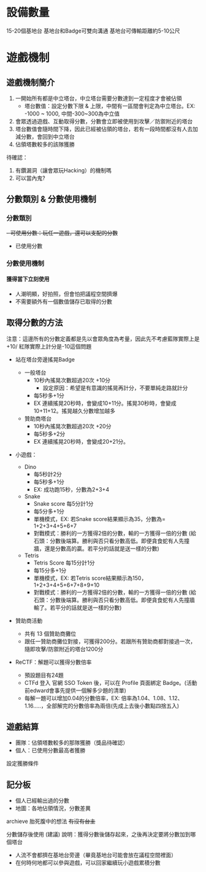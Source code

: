 # 設備數量
15-20個基地台
基地台和Badge可雙向溝通
基地台可傳輸距離約5-10公尺

# 遊戲機制

## 遊戲機制簡介
1. 一開始所有都是中立塔台，中立塔台需要分數達到一定程度才會被佔領
    - 塔台數值：設定分數下限 & 上限，中間有一區間會判定為中立塔台。EX: -1000 ~ 1000, 中間-300~300為中立值
3. 會眾透過遊戲、互動取得分數，分數會立即被使用到攻擊／防禦附近的塔台
4. 塔台數值會隨時間下降，因此已經被佔領的塔台，若有一段時間都沒有人去加減分數，會回到中立塔台
5. 佔領塔數較多的該隊獲勝

待確認：
1. 有鑽漏洞（讓會眾玩Hacking）的機制嗎
2. 可以當內鬼?

## 分數類別 & 分數使用機制

### 分數類別
~~- 可使用分數：玩任一遊戲，還可以支配的分數~~
- 已使用分數

### 分數使用機制

#### 獲得當下立刻使用
* 人潮明顯，好拍照，但會怕把議程空間擠爆
* 不需要額外有一個數值儲存已取得的分數


## 取得分數的方法
注意：這邊所有的分數定義都是先以會眾角度為考量，因此先不考慮藍隊實際上是+10/ 紅隊實際上計分是-10這個問題
* 站在塔台旁邊搖晃Badge
    * 一般塔台
        *  10秒內搖晃次數超過20次 +10分
            * 設定原因：希望是有意識的搖晃再計分，不要單純走路就計分
        * 每5秒多+1分
        * EX 連續搖晃20秒時，會變成10+11分。搖晃30秒時，會變成10+11+12。搖晃越久分數增加越多
    * 贊助商塔台
        * 10秒內搖晃次數超過20次 +20分
        * 每5秒多+2分
        * EX 連續搖晃20秒時，會變成20+21分。
* 小遊戲：
    * Dino
        * 每5秒計2分
        * 每5秒多+1分
        * EX: 成功跑15秒，分數為2+3+4
    * Snake
        + Snake score 每5分計1分
        + 每5分多+1分
        + 單機模式，EX: 若Snake score結果顯示為35，分數為= 1+2+3+4+5+6+7
        + 對戰模式：勝利的一方獲得2倍的分數，輸的一方獲得一倍的分數
        (給石頭：分數後端算。勝利與否只看分數高低。即便貪食蛇有人先撞牆，還是分數高的贏。若平分的話就是送一樣的分數)
    * Tetris
        * Tetris Score 每15分計1分
        * 每15分多+1分
        * 單機模式，EX: 若Tetris score結果顯示為150，1+2+3+4+5+6+7+8+9+10
        * 對戰模式：勝利的一方獲得2倍的分數，輸的一方獲得一倍的分數
        (給石頭：分數後端算。勝利與否只看分數高低。即便貪食蛇有人先撞牆輸了。若平分的話就是送一樣的分數)
* 贊助商活動
    * 共有 13 個贊助商攤位
    * 跟任一贊助商攤位對接，可獲得200分。若跟所有贊助商都對接過一次，隨即攻擊/防禦附近的塔台1200分

* ReCTF：解題可以獲得分數倍率
    * 預設題目有24題
    * CTFd 登入 官網 SSO Token 後，可以在 Profile 頁面綁定 Badge。(活動前edward會事先提供一個解多少題的清單)
    * 每解一題可以增加0.04的分數倍率，EX: 倍率為1.04、1.08、1.12、1.16.....，全部解完的分數倍率為兩倍(先成上去後小數點四捨五入)




## 遊戲結算
* 團隊：佔領塔數較多的那隊獲勝（獎品待確認）
* 個人：已使用分數最高者獲勝

設定獲勝條件

## 記分板
* 個人已經輸出過的分數
* 地圖：各地佔領情況，分數差異


archieve
胎死腹中的想法
~~有沒有台主~~

分數儲存後使用 (建議)
說明：獲得分數後儲存起來，之後再決定要將分數加到哪個塔台
* 人流不會都擠在基地台旁邊（畢竟基地台可能會放在議程空間裡面）
* 在何時何地都可以參與遊戲，可以回家繼續玩小遊戲累積分數
